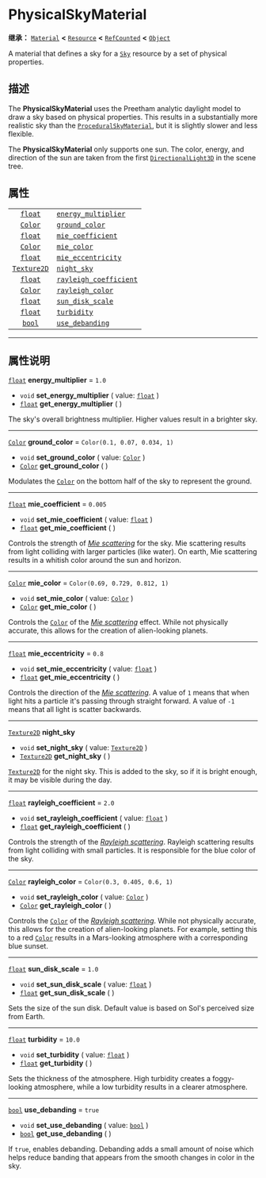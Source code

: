 <!-- ⚠ 请勿编辑本文件 ⚠ -->
<!-- 本文档使用脚本从 WeDot 引擎源码仓库生成。 -->
<!-- 生成脚本：https://github.com/WeDot-Engine/WeDot/tree/4.3/doc/tools/make_md.py； -->
<!-- 原文件：https://github.com/WeDot-Engine/WeDot/tree/4.3/doc/classes/PhysicalSkyMaterial.xml。 -->

<div id="_class_physicalskymaterial"></div>

# PhysicalSkyMaterial

**继承：** [`Material`](class_material.md) **<** [`Resource`](class_resource.md) **<** [`RefCounted`](class_refcounted.md) **<** [`Object`](class_object.md)

A material that defines a sky for a [`Sky`](class_sky.md) resource by a set of physical properties.

## 描述

The **PhysicalSkyMaterial** uses the Preetham analytic daylight model to draw a sky based on physical properties. This results in a substantially more realistic sky than the [`ProceduralSkyMaterial`](class_proceduralskymaterial.md), but it is slightly slower and less flexible.

The **PhysicalSkyMaterial** only supports one sun. The color, energy, and direction of the sun are taken from the first [`DirectionalLight3D`](class_directionallight3d.md) in the scene tree.

## 属性

|||
|:-:|:--|
| [`float`](class_float.md)         | [`energy_multiplier`](class_physicalskymaterial.md#class_physicalskymaterial_property_energy_multiplier)       | ``1.0``                          |
| [`Color`](class_color.md)         | [`ground_color`](class_physicalskymaterial.md#class_physicalskymaterial_property_ground_color)                 | ``Color(0.1, 0.07, 0.034, 1)``   |
| [`float`](class_float.md)         | [`mie_coefficient`](class_physicalskymaterial.md#class_physicalskymaterial_property_mie_coefficient)           | ``0.005``                        |
| [`Color`](class_color.md)         | [`mie_color`](class_physicalskymaterial.md#class_physicalskymaterial_property_mie_color)                       | ``Color(0.69, 0.729, 0.812, 1)`` |
| [`float`](class_float.md)         | [`mie_eccentricity`](class_physicalskymaterial.md#class_physicalskymaterial_property_mie_eccentricity)         | ``0.8``                          |
| [`Texture2D`](class_texture2d.md) | [`night_sky`](class_physicalskymaterial.md#class_physicalskymaterial_property_night_sky)                       |                                  |
| [`float`](class_float.md)         | [`rayleigh_coefficient`](class_physicalskymaterial.md#class_physicalskymaterial_property_rayleigh_coefficient) | ``2.0``                          |
| [`Color`](class_color.md)         | [`rayleigh_color`](class_physicalskymaterial.md#class_physicalskymaterial_property_rayleigh_color)             | ``Color(0.3, 0.405, 0.6, 1)``    |
| [`float`](class_float.md)         | [`sun_disk_scale`](class_physicalskymaterial.md#class_physicalskymaterial_property_sun_disk_scale)             | ``1.0``                          |
| [`float`](class_float.md)         | [`turbidity`](class_physicalskymaterial.md#class_physicalskymaterial_property_turbidity)                       | ``10.0``                         |
| [`bool`](class_bool.md)           | [`use_debanding`](class_physicalskymaterial.md#class_physicalskymaterial_property_use_debanding)               | ``true``                         |

<!-- rst-class:: classref-section-separator -->

---

## 属性说明

<div id="_class_physicalskymaterial_property_energy_multiplier"></div>

[`float`](class_float.md) **energy_multiplier** = ``1.0`` <div id="class_physicalskymaterial_property_energy_multiplier"></div>

- `void` **set_energy_multiplier** ( value: [`float`](class_float.md) )
- [`float`](class_float.md) **get_energy_multiplier** ( )

The sky's overall brightness multiplier. Higher values result in a brighter sky.

<!-- rst-class:: classref-item-separator -->

---

<div id="_class_physicalskymaterial_property_ground_color"></div>

[`Color`](class_color.md) **ground_color** = ``Color(0.1, 0.07, 0.034, 1)`` <div id="class_physicalskymaterial_property_ground_color"></div>

- `void` **set_ground_color** ( value: [`Color`](class_color.md) )
- [`Color`](class_color.md) **get_ground_color** ( )

Modulates the [`Color`](class_color.md) on the bottom half of the sky to represent the ground.

<!-- rst-class:: classref-item-separator -->

---

<div id="_class_physicalskymaterial_property_mie_coefficient"></div>

[`float`](class_float.md) **mie_coefficient** = ``0.005`` <div id="class_physicalskymaterial_property_mie_coefficient"></div>

- `void` **set_mie_coefficient** ( value: [`float`](class_float.md) )
- [`float`](class_float.md) **get_mie_coefficient** ( )

Controls the strength of [*Mie scattering*](https://en.wikipedia.org/wiki/Mie_scattering) for the sky. Mie scattering results from light colliding with larger particles (like water). On earth, Mie scattering results in a whitish color around the sun and horizon.

<!-- rst-class:: classref-item-separator -->

---

<div id="_class_physicalskymaterial_property_mie_color"></div>

[`Color`](class_color.md) **mie_color** = ``Color(0.69, 0.729, 0.812, 1)`` <div id="class_physicalskymaterial_property_mie_color"></div>

- `void` **set_mie_color** ( value: [`Color`](class_color.md) )
- [`Color`](class_color.md) **get_mie_color** ( )

Controls the [`Color`](class_color.md) of the [*Mie scattering*](https://en.wikipedia.org/wiki/Mie_scattering) effect. While not physically accurate, this allows for the creation of alien-looking planets.

<!-- rst-class:: classref-item-separator -->

---

<div id="_class_physicalskymaterial_property_mie_eccentricity"></div>

[`float`](class_float.md) **mie_eccentricity** = ``0.8`` <div id="class_physicalskymaterial_property_mie_eccentricity"></div>

- `void` **set_mie_eccentricity** ( value: [`float`](class_float.md) )
- [`float`](class_float.md) **get_mie_eccentricity** ( )

Controls the direction of the [*Mie scattering*](https://en.wikipedia.org/wiki/Mie_scattering). A value of `1` means that when light hits a particle it's passing through straight forward. A value of `-1` means that all light is scatter backwards.

<!-- rst-class:: classref-item-separator -->

---

<div id="_class_physicalskymaterial_property_night_sky"></div>

[`Texture2D`](class_texture2d.md) **night_sky** <div id="class_physicalskymaterial_property_night_sky"></div>

- `void` **set_night_sky** ( value: [`Texture2D`](class_texture2d.md) )
- [`Texture2D`](class_texture2d.md) **get_night_sky** ( )

[`Texture2D`](class_texture2d.md) for the night sky. This is added to the sky, so if it is bright enough, it may be visible during the day.

<!-- rst-class:: classref-item-separator -->

---

<div id="_class_physicalskymaterial_property_rayleigh_coefficient"></div>

[`float`](class_float.md) **rayleigh_coefficient** = ``2.0`` <div id="class_physicalskymaterial_property_rayleigh_coefficient"></div>

- `void` **set_rayleigh_coefficient** ( value: [`float`](class_float.md) )
- [`float`](class_float.md) **get_rayleigh_coefficient** ( )

Controls the strength of the [*Rayleigh scattering*](https://en.wikipedia.org/wiki/Rayleigh_scattering). Rayleigh scattering results from light colliding with small particles. It is responsible for the blue color of the sky.

<!-- rst-class:: classref-item-separator -->

---

<div id="_class_physicalskymaterial_property_rayleigh_color"></div>

[`Color`](class_color.md) **rayleigh_color** = ``Color(0.3, 0.405, 0.6, 1)`` <div id="class_physicalskymaterial_property_rayleigh_color"></div>

- `void` **set_rayleigh_color** ( value: [`Color`](class_color.md) )
- [`Color`](class_color.md) **get_rayleigh_color** ( )

Controls the [`Color`](class_color.md) of the [*Rayleigh scattering*](https://en.wikipedia.org/wiki/Rayleigh_scattering). While not physically accurate, this allows for the creation of alien-looking planets. For example, setting this to a red [`Color`](class_color.md) results in a Mars-looking atmosphere with a corresponding blue sunset.

<!-- rst-class:: classref-item-separator -->

---

<div id="_class_physicalskymaterial_property_sun_disk_scale"></div>

[`float`](class_float.md) **sun_disk_scale** = ``1.0`` <div id="class_physicalskymaterial_property_sun_disk_scale"></div>

- `void` **set_sun_disk_scale** ( value: [`float`](class_float.md) )
- [`float`](class_float.md) **get_sun_disk_scale** ( )

Sets the size of the sun disk. Default value is based on Sol's perceived size from Earth.

<!-- rst-class:: classref-item-separator -->

---

<div id="_class_physicalskymaterial_property_turbidity"></div>

[`float`](class_float.md) **turbidity** = ``10.0`` <div id="class_physicalskymaterial_property_turbidity"></div>

- `void` **set_turbidity** ( value: [`float`](class_float.md) )
- [`float`](class_float.md) **get_turbidity** ( )

Sets the thickness of the atmosphere. High turbidity creates a foggy-looking atmosphere, while a low turbidity results in a clearer atmosphere.

<!-- rst-class:: classref-item-separator -->

---

<div id="_class_physicalskymaterial_property_use_debanding"></div>

[`bool`](class_bool.md) **use_debanding** = ``true`` <div id="class_physicalskymaterial_property_use_debanding"></div>

- `void` **set_use_debanding** ( value: [`bool`](class_bool.md) )
- [`bool`](class_bool.md) **get_use_debanding** ( )

If `true`, enables debanding. Debanding adds a small amount of noise which helps reduce banding that appears from the smooth changes in color in the sky.

[^virtual]: 本方法通常需要用户覆盖才能生效。
[^const]: 本方法无副作用，不会修改该实例的任何成员变量。
[^vararg]: 本方法除了能接受在此处描述的参数外，还能够继续接受任意数量的参数。
[^constructor]: 本方法用于构造某个类型。
[^static]: 调用本方法无需实例，可直接使用类名进行调用。
[^operator]: 本方法描述的是使用本类型作为左操作数的有效运算符。
[^bitfield]: 这个值是由下列位标志构成位掩码的整数。
[^void]: 无返回值。
